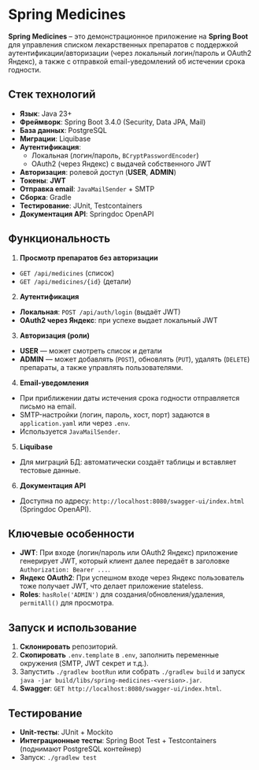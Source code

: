 # Spring Medicines

**Spring Medicines** – это демонстрационное приложение на **Spring Boot** для управления списком лекарственных препаратов с поддержкой аутентификации/авторизации (через локальный логин/пароль и OAuth2 Яндекс), а также с отправкой email-уведомлений об истечении срока годности.

## Стек технологий

- **Язык**: Java 23+
- **Фреймворк**: Spring Boot 3.4.0 (Security, Data JPA, Mail)
- **База данных**: PostgreSQL
- **Миграции**: Liquibase
- **Аутентификация**:
  - Локальная (логин/пароль, `BCryptPasswordEncoder`)
  - OAuth2 (через Яндекс) с выдачей собственного JWT
- **Авторизация**: ролевой доступ (**USER**, **ADMIN**)
- **Токены**: **JWT**
- **Отправка email**: `JavaMailSender` + SMTP
- **Сборка**: Gradle
- **Тестирование**: JUnit, Testcontainers
- **Документация API**: Springdoc OpenAPI

## Функциональность

1. **Просмотр препаратов без авторизации**
  - `GET /api/medicines` (список)
  - `GET /api/medicines/{id}` (детали)

2. **Аутентификация**
  - **Локальная**: `POST /api/auth/login` (выдаёт JWT)
  - **OAuth2 через Яндекс**: при успехе выдает локальный JWT

3. **Авторизация (роли)**
  - **USER** — может смотреть список и детали
  - **ADMIN** — может добавлять (`POST`), обновлять (`PUT`), удалять (`DELETE`) препараты, а также управлять пользователями.

4. **Email-уведомления**
  - При приближении даты истечения срока годности отправляется письмо на email.
  - SMTP-настройки (логин, пароль, хост, порт) задаются в `application.yaml` или через `.env`.
  - Используется `JavaMailSender`.

5. **Liquibase**
  - Для миграций БД: автоматически создаёт таблицы и вставляет тестовые данные.

6. **Документация API**
  - Доступна по адресу: `http://localhost:8080/swagger-ui/index.html` (Springdoc OpenAPI).

## Ключевые особенности

- **JWT**: При входе (логин/пароль или OAuth2 Яндекс) приложение генерирует JWT, который клиент далее передаёт в заголовке `Authorization: Bearer ...`.
- **Яндекс OAuth2**: При успешном входе через Яндекс пользователь тоже получает JWT, что делает приложение stateless.
- **Roles**: `hasRole('ADMIN')` для создания/обновления/удаления, `permitAll()` для просмотра.

## Запуск и использование

1. **Склонировать** репозиторий.
2. **Скопировать** `.env.template` в `.env`, заполнить переменные окружения (SMTP, JWT секрет и т.д.).
3. Запустить `./gradlew bootRun` или собрать `./gradlew build` и запуск `java -jar build/libs/spring-medicines-<version>.jar`.
4. **Swagger**: `GET http://localhost:8080/swagger-ui/index.html`.

## Тестирование

- **Unit-тесты**: JUnit + Mockito
- **Интеграционные тесты**: Spring Boot Test + Testcontainers (поднимают PostgreSQL контейнер)
- Запуск: `./gradlew test`
